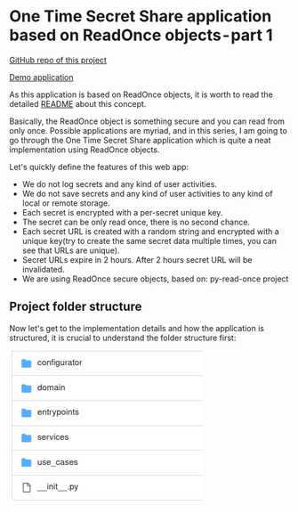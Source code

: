 # One Time Secret Share application based on ReadOnce objects - part 1

[GitHub repo of this project](https://github.com/ShahriyarR/one-time-secret-share)

[Demo application](https://one-time-secret-share.herokuapp.com/)

As this application is based on ReadOnce objects, it is worth to read the detailed [README](https://github.com/ShahriyarR/py-read-once) about this concept.

Basically, the ReadOnce object is something secure and you can read from only once.
Possible applications are myriad, and in this series, I am going to go through the One Time Secret Share application which is quite a neat implementation using ReadOnce objects.

Let's quickly define the features of this web app:
* We do not log secrets and any kind of user activities.
* We do not save secrets and any kind of user activities to any kind of local or remote storage.
* Each secret is encrypted with a per-secret unique key.
* The secret can be only read once, there is no second chance.
* Each secret URL is created with a random string and encrypted with a unique key(try to create the same secret data multiple times, you can see that URLs are unique).
* Secret URLs expire in 2 hours. After 2 hours secret URL will be invalidated.
* We are using ReadOnce secure objects, based on: py-read-once project

## Project folder structure

Now let's get to the implementation details and how the application is structured, it is crucial to understand the folder structure first:

![](./folder_structure.png)